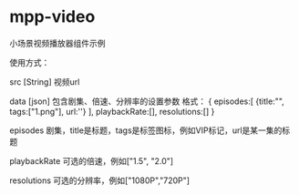 # mpp-video
小场景视频播放器组件示例

使用方式：

<mpp-video
    src="{{srcPathparent}}"
    data="{{seriesDataparent}}" />

src [String]
视频url

data [json]
包含剧集、倍速、分辨率的设置参数
格式：
{ episodes:[
    {title:"", tags:["1.png"], url:''}
  ], 
  playbackRate:[],
  resolutions:[]
}

episodes
剧集，title是标题，tags是标签图标，例如VIP标记，url是某一集的标题

playbackRate
可选的倍速，例如["1.5", "2.0"]

resolutions
可选的分辨率，例如["1080P","720P"]
